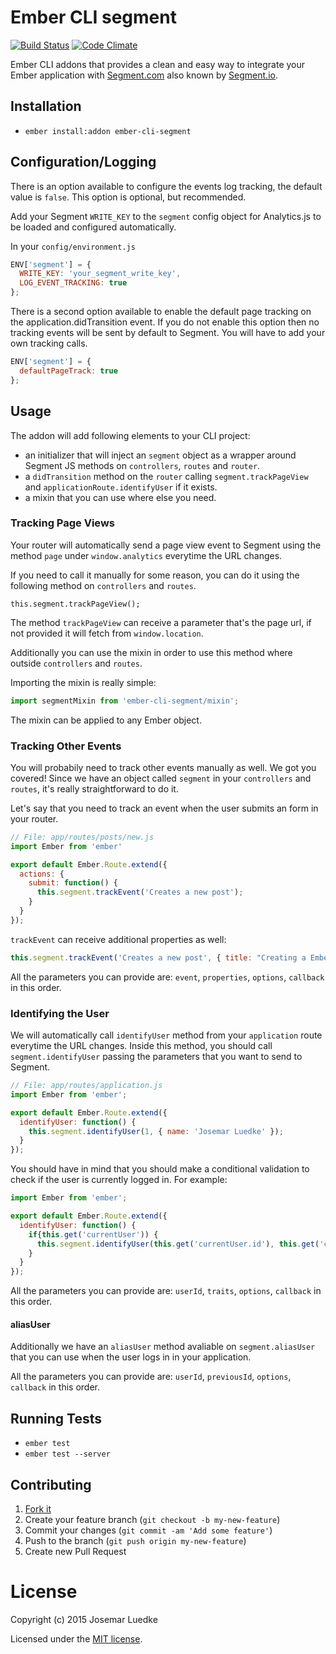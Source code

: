 # Ember CLI segment
[![Build Status](https://travis-ci.org/josemarluedke/ember-cli-segment.svg?branch=master)](https://travis-ci.org/josemarluedke/ember-cli-segment) [![Code Climate](https://codeclimate.com/github/josemarluedke/ember-cli-segment/badges/gpa.svg)](https://codeclimate.com/github/josemarluedke/ember-cli-segment)

Ember CLI addons that provides a clean and easy way to integrate your Ember application with [Segment.com](https://segment.com/) also known by [Segment.io](http://segment.io/).

## Installation

* `ember install:addon ember-cli-segment`

## Configuration/Logging

There is an option available to configure the events log tracking, the default value is `false`. This option is optional, but recommended.

Add your Segment `WRITE_KEY` to the `segment` config object for Analytics.js to be loaded and configured automatically.

In your `config/environment.js`

```js
ENV['segment'] = {
  WRITE_KEY: 'your_segment_write_key',
  LOG_EVENT_TRACKING: true
};

```

There is a second option available to enable the default page tracking on the application.didTransition event. If you do not enable this
option then no tracking events will be sent by default to Segment. You will have to add your own tracking calls.

```js
ENV['segment'] = {
  defaultPageTrack: true
};
```

## Usage

The addon will add following elements to your CLI project:

* an initializer that will inject an `segment` object as a wrapper around Segment JS methods on `controllers`, `routes` and `router`.
* a `didTransition` method on the `router` calling `segment.trackPageView` and `applicationRoute.identifyUser` if it exists.
* a mixin that you can use where else you need.

### Tracking Page Views

Your router will automatically send a page view event to Segment using the method `page` under `window.analytics` everytime the URL changes.

If you need to call it manually for some reason, you can do it using the following method on `controllers` and `routes`.

```
this.segment.trackPageView();
```

The method `trackPageView` can receive a parameter that's the page url, if not provided it will fetch from `window.location`.

Additionally you can use the mixin in order to use this method where outside `controllers` and `routes`.

Importing the mixin is really simple:

```js
import segmentMixin from 'ember-cli-segment/mixin';
```

The mixin can be applied to any Ember object.

### Tracking Other Events

You will probabily need to track other events manually as well. We got you covered! Since we have an object called `segment` in your `controllers` and `routes`, it's really straightforward to do it.

Let's say that you need to track an event when the user submits an form in your router.


```js
// File: app/routes/posts/new.js
import Ember from 'ember'

export default Ember.Route.extend({
  actions: {
    submit: function() {
      this.segment.trackEvent('Creates a new post');
    }
  }
});

```

`trackEvent` can receive additional properties as well:

```js
this.segment.trackEvent('Creates a new post', { title: "Creating a Ember CLI application" });
```

All the parameters you can provide are: `event`, `properties`, `options`, `callback` in this order.

### Identifying the User

We will automatically call `identifyUser` method from your `application` route everytime the URL changes. Inside this method, you should call `segment.identifyUser` passing the parameters that you want to send to Segment.

```js
// File: app/routes/application.js
import Ember from 'ember';

export default Ember.Route.extend({
  identifyUser: function() {
    this.segment.identifyUser(1, { name: 'Josemar Luedke' });
  }
});
```

You should have in mind that you should make a conditional validation to check if the user is currently logged in. For example:


```js
import Ember from 'ember';

export default Ember.Route.extend({
  identifyUser: function() {
    if{this.get('currentUser')) {
      this.segment.identifyUser(this.get('currentUser.id'), this.get('currentUser')));
    }
  }
});
```

All the parameters you can provide are: `userId`, `traits`, `options`, `callback` in this order.


#### aliasUser

Additionally we have an `aliasUser` method avaliable on `segment.aliasUser` that you can use when the user logs in in your application.

All the parameters you can provide are: `userId`, `previousId`, `options`, `callback` in this order.

## Running Tests

* `ember test`
* `ember test --server`

## Contributing

1. [Fork it](https://github.com/josemarluedke/ember-cli-segment/fork)
2. Create your feature branch (`git checkout -b my-new-feature`)
3. Commit your changes (`git commit -am 'Add some feature'`)
4. Push to the branch (`git push origin my-new-feature`)
5. Create new Pull Request


# License

Copyright (c) 2015 Josemar Luedke

Licensed under the [MIT license](LICENSE.md).
